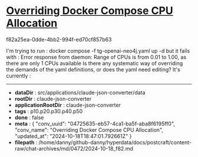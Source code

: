 # [Overriding Docker Compose CPU Allocation](https://claude.ai/chat/04725635-eb57-4ca1-ba5f-aba8f6195ff0)

f82a25ea-0dde-4bb2-994f-ed70cf857b63

I'm trying to run : 
docker compose -f tg-openai-neo4j.yaml up -d
but it fails with :
Error response from daemon: Range of CPUs is from 0.01 to 1.00, as there are only 1 CPUs available
Is there any systematic way of overriding the demands of the yaml definitions, or does the yaml need editing? It's currently :

---

* **dataDir** : src/applications/claude-json-converter/data
* **rootDir** : claude-json-converter
* **applicationRootDir** : claude-json-converter
* **tags** : p10.p20.p30.p40.p50
* **done** : false
* **meta** : {
  "conv_uuid": "04725635-eb57-4ca1-ba5f-aba8f6195ff0",
  "conv_name": "Overriding Docker Compose CPU Allocation",
  "updated_at": "2024-10-18T18:47:01.792661Z"
}
* **filepath** : /home/danny/github-danny/hyperdata/docs/postcraft/content-raw/chat-archives/md/0472/2024-10-18_f82.md
